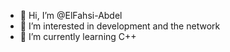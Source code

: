 - 👋 Hi, I’m @ElFahsi-Abdel
- 👀 I’m interested in development and the network
- 🌱 I’m currently learning C++ 


<!---
ElFahsi-Abdel/ElFahsi-Abdel is a ✨ special ✨ repository because its `README.md` (this file) appears on your GitHub profile.
You can click the Preview link to take a look at your changes.
--->
